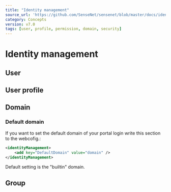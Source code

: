 ```yaml
---
title: "Identity management"
source_url: 'https://github.com/SenseNet/sensenet/blob/master/docs/identity-management.md'
category: Concepts
version: v7.0
tags: [user, profile, permission, domain, security]
---
```


# Identity management

## User

## User profile

## Domain

### Default domain
If you want to set the default domain of your portal login write this section to the webcofig.:

```xml
<identityManagement>
    <add key="DefaultDomain" value="domain" />
</identityManagement>
```
Default setting is the "builtin" domain.

## Group

